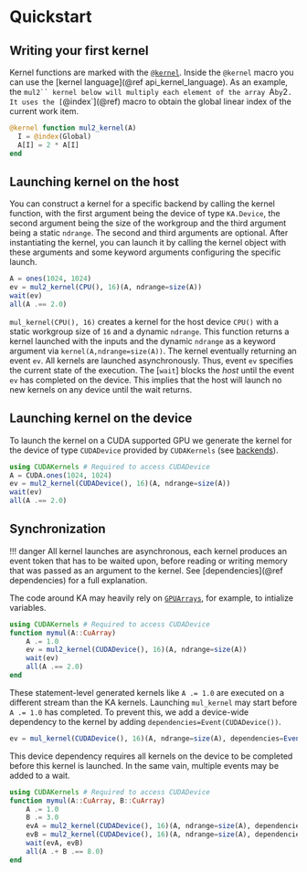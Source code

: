 # Quickstart

## Writing your first kernel

Kernel functions are marked with the [`@kernel`](@ref). Inside the `@kernel` macro
you can use the [kernel language](@ref api_kernel_language). As an example, the `mul2`` kernel
below will multiply each element of the array `A` by `2`. It uses the [`@index`](@ref) macro
to obtain the global linear index of the current work item.

```julia
@kernel function mul2_kernel(A)
  I = @index(Global)
  A[I] = 2 * A[I]
end
```

## Launching kernel on the host

You can construct a kernel for a specific backend by calling the kernel
function, with the first argument being the device of type `KA.Device`, the
second argument being the size
of the workgroup and the third argument being a static `ndrange`. The second and
third arguments are optional. After instantiating the kernel, you can launch it by
calling the kernel object with these arguments and some keyword arguments
configuring the specific launch.

```julia
A = ones(1024, 1024)
ev = mul2_kernel(CPU(), 16)(A, ndrange=size(A))
wait(ev)
all(A .== 2.0)
```
`mul_kernel(CPU(), 16)` creates a kernel for the host device `CPU()` with a static
workgroup size of `16` and a dynamic `ndrange`. This function returns a kernel launched with the inputs
and the dynamic `ndrange` as a keyword argument via `kernel(A,ndrange=size(A))`.
The kernel
eventually returning an event `ev`. All kernels are launched asynchronously.
Thus, event `ev` specifies the current state of the execution.
The [`wait`] blocks the *host* until the event `ev` has completed on the device. This implies that the host will launch no new kernels on any device until the wait returns.
## Launching kernel on the device

To launch the kernel on a CUDA supported GPU we generate the kernel
for the device of type `CUDADevice` provided by `CUDAKernels` (see [backends](backends.md)).

```julia
using CUDAKernels # Required to access CUDADevice
A = CUDA.ones(1024, 1024)
ev = mul2_kernel(CUDADevice(), 16)(A, ndrange=size(A))
wait(ev)
all(A .== 2.0)
```

## Synchronization
!!! danger
    All kernel launches are asynchronous, each kernel produces an event token that
    has to be waited upon, before reading or writing memory that was passed as an
    argument to the kernel. See [dependencies](@ref dependencies) for a full
    explanation.

The code around KA may heavily rely on
[`GPUArrays`](https://github.com/JuliaGPU/GPUArrays.jl), for example, to
intialize variables.
```julia
using CUDAKernels # Required to access CUDADevice
function mymul(A::CuArray)
    A .= 1.0
    ev = mul2_kernel(CUDADevice(), 16)(A, ndrange=size(A))
    wait(ev)
    all(A .== 2.0)
end
```

These statement-level generated kernels like `A .= 1.0` are executed on a
different stream than the KA kernels.  Launching `mul_kernel` may start before `A
.= 1.0` has completed. To prevent this, we add a device-wide dependency to the
kernel by adding `dependencies=Event(CUDADevice())`.
```julia
ev = mul_kernel(CUDADevice(), 16)(A, ndrange=size(A), dependencies=Event(CUDADevice()))
```
This device dependency requires all kernels on the device to be completed before this kernel is launched.
In the same vain, multiple events may be added to a wait.

```julia
using CUDAKernels # Required to access CUDADevice
function mymul(A::CuArray, B::CuArray)
    A .= 1.0
    B .= 3.0
    evA = mul2_kernel(CUDADevice(), 16)(A, ndrange=size(A), dependencies=Event(CUDADevice()))
    evB = mul2_kernel(CUDADevice(), 16)(A, ndrange=size(A), dependencies=Event(CUDADevice()))
    wait(evA, evB)
    all(A .+ B .== 8.0)
end
```